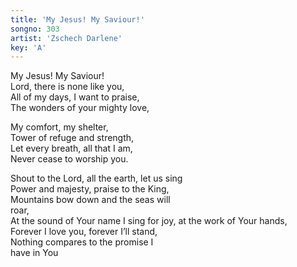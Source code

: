 ```yaml
---
title: 'My Jesus! My Saviour!'
songno: 303
artist: 'Zschech Darlene'
key: 'A'
---
```

My Jesus! My Saviour!  
Lord, there is none like you,  
All of my days, I want to praise,  
The wonders of your mighty love,  
  
My comfort, my shelter,  
Tower of refuge and strength,  
Let every breath, all that I am,  
Never cease to worship you.  
  
Shout to the Lord, all the earth, let us sing  
Power and majesty, praise to the King,  
Mountains bow down and the seas will  
roar,  
At the sound of Your name
I sing for joy, at the work of Your hands,  
Forever I love you, forever I’ll stand,  
Nothing compares to the promise I  
have in You  
